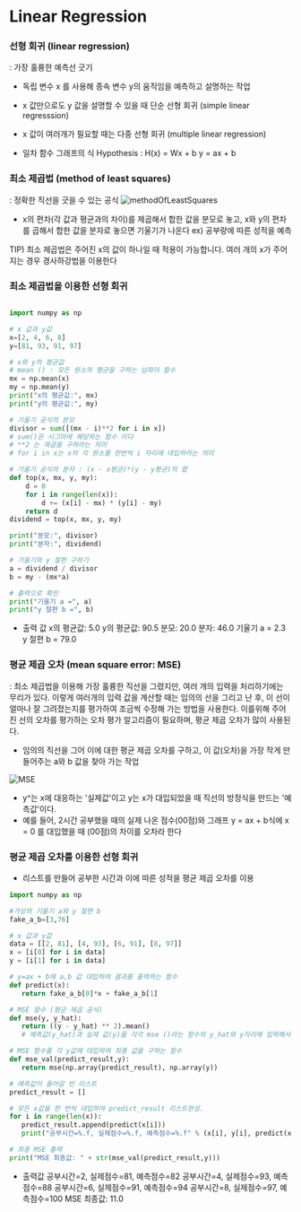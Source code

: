 # Linear Regression

###  선형 회귀 (linear regression)
: 가장 훌륭한 예측선 긋기 
- 독립 변수 x 를 사용해 종속 변수 y의 움직임을 예측하고 설명하는 작업 
- x 값만으로도 y 값을 설명할 수 있을 때 단순 선형 회귀 (simple linear regresssion)
- x 값이 여러개가 필요할 때는 다중 선형 회귀 (multiple linear regression)

- 일차 함수 그래프의 식
Hypothesis : H(x) = Wx + b
y = ax + b

### 최소 제곱법 (method of least squares)
: 정확한 직선을 긋을 수 있는 공식
![methodOfLeastSquares](../../img/DL/methodOfLeastSquares.png)
- x의 편차(각 값과 평균과의 차이)를 제곱해서 합한 값을 분모로 놓고, x와 y의 편차를 곱해서 합한 값을 분자로 놓으면 기울기가 나온다
ex) 공부량에 따른 성적을 예측 

TIP) 최소 제곱법은 주어진 x의 값이 하나일 때 적용이 가능합니다. 여러 개의 x가 주어지는 경우 경사하강법을 이용한다 

### 최소 제곱법을 이용한 선형 회귀 
```python

import numpy as np

# x 값과 y값
x=[2, 4, 6, 8]
y=[81, 93, 91, 97]

# x와 y의 평균값 
# mean () : 모든 원소의 평균을 구하는 넘파이 함수 
mx = np.mean(x)
my = np.mean(y)
print("x의 평균값:", mx)
print("y의 평균값:", my)

# 기울기 공식의 분모
divisor = sum([(mx - i)**2 for i in x])
# sum()은 시그마에 해당하는 함수 이다 
# **2 는 제곱을 구하라는 의미 
# for i in x는 x의 각 원소를 한번씩 i 자리에 대입하라는 의미 

# 기울기 공식의 분자 : (x - x평균)*(y - y평균)의 합
def top(x, mx, y, my):
    d = 0
    for i in range(len(x)):
        d += (x[i] - mx) * (y[i] - my)
    return d
dividend = top(x, mx, y, my)

print("분모:", divisor)
print("분자:", dividend)

# 기울기와 y 절편 구하기
a = dividend / divisor
b = my - (mx*a)

# 출력으로 확인
print("기울기 a =", a)
print("y 절편 b =", b)
```
- 출력 값 
x의 평균값: 5.0
y의 평균값: 90.5
분모: 20.0
분자: 46.0
기울기 a = 2.3
y 절편 b = 79.0

### 평균 제곱 오차 (mean square error: MSE)
: 최소 제곱법을 이용해 가장 훌륭한 직선을 그렸지만, 여러 개의 입력을 처리하기에는 무리가 있다.
이렇게 여러개의 입력 값을 계산할 때는 임의의 선을 그리고 난 후, 이 선이 얼마나 잘 그려졌는지를 평가하여 조금씩 수정해 가는 방법을 사용한다.
이를위해 주어진 선의 오차를 평가하는 오차 평가 알고리즘이 필요하며, 평균 제곱 오차가 많이 사용된다.
-  임의의 직선을 그어 이에 대한 평균 제곱 오차를 구하고, 이 값(오차)을 가장 작게 만들어주는 a와 b 값을 찾아 가는 작업 

![MSE](../../img/DL/MSE.png)
- y^는 x에 대응하는 '실제값'이고 y는 x가 대입되었을 때 직선의 방정식을 만드는 '예측값'이다.
- 예를 들어, 2시간 공부했을 때의 실제 나온 점수(00점)와 그래프 y = ax + b식에 x = 0 를 대입했을 때 (00점)의 차이를 오차라 한다 

### 평균 제곱 오차를 이용한 선형 회귀 
- 리스트를 만들어 공부한 시간과 이에 따른 성적을 평균 제곱 오차를 이용
```python
import numpy as np

#가상의 기울기 a와 y 절편 b
fake_a_b=[3,76]

# x 값과 y값
data = [[2, 81], [4, 93], [6, 91], [8, 97]]
x = [i[0] for i in data]
y = [i[1] for i in data]

# y=ax + b에 a,b 값 대입하여 결과를 출력하는 함수
def predict(x):
   return fake_a_b[0]*x + fake_a_b[1]

# MSE 함수 (평균 제곱 공식) 
def mse(y, y_hat):
   return ((y - y_hat) ** 2).mean()
   # 예측값(y_hat)과 실제 값(y)을 각각 mse ()라는 함수의 y_hat와 y자리에 입력해서 평균 제곱을 구한다 

# MSE 함수를 각 y값에 대입하여 최종 값을 구하는 함수
def mse_val(predict_result,y):
   return mse(np.array(predict_result), np.array(y))

# 예측값이 들어갈 빈 리스트
predict_result = []

# 모든 x값을 한 번씩 대입하여 predict_result 리스트완성.
for i in range(len(x)):
   predict_result.append(predict(x[i]))
   print("공부시간=%.f, 실제점수=%.f, 예측점수=%.f" % (x[i], y[i], predict(x[i])))

# 최종 MSE 출력
print("MSE 최종값: " + str(mse_val(predict_result,y)))
```

- 출력값 
공부시간=2, 실제점수=81, 예측점수=82
공부시간=4, 실제점수=93, 예측점수=88
공부시간=6, 실제점수=91, 예측점수=94
공부시간=8, 실제점수=97, 예측점수=100
MSE 최종값: 11.0